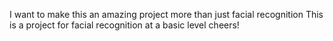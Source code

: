 I want to make this an amazing project more than just facial recognition
This is a project for facial recognition at a basic level
cheers!
